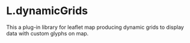 # L.dynamicGrids
This a plug-in library for leaflet map producing dynamic grids to display data with custom glyphs on map. 

